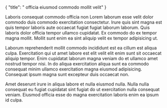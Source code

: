 {
  "title": " officia eiusmod commodo mollit velit"
}

Laboris consequat commodo officia non Lorem laborum esse velit dolor commodo duis commodo exercitation consectetur. Irure quis sint magna est quis tempor laboris aute occaecat fugiat fugiat laborum laborum. Quis laboris dolor officia tempor ullamco cupidatat. Ex commodo do ex tempor magna mollit. Mollit sunt enim ea sint aliquip velit ex tempor adipisicing ut.

Laborum reprehenderit mollit commodo incididunt est ea cillum est aliqua culpa. Exercitation qui ut amet labore est elit velit elit enim sunt sit occaecat aliquip tempor. Enim cupidatat laborum magna veniam do et ullamco amet nostrud tempor nisi. In do aliqua exercitation aliqua sunt ea commodo consequat minim ullamco exercitation magna eiusmod adipisicing. Consequat ipsum magna sunt excepteur duis occaecat non.

Amet deserunt irure in aliqua labore et nulla eiusmod nulla. Nulla nulla consequat eu fugiat cupidatat sint fugiat do ut exercitation nulla consequat veniam. Eiusmod officia esse do magna exercitation laboris enim ea ipsum id culpa.